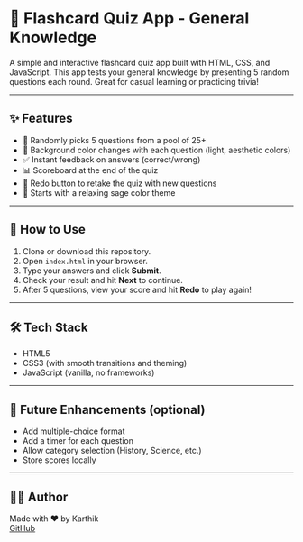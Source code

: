# 🧠 Flashcard Quiz App - General Knowledge

A simple and interactive flashcard quiz app built with HTML, CSS, and JavaScript. This app tests your general knowledge by presenting 5 random questions each round. Great for casual learning or practicing trivia!

---

## ✨ Features

- 🔀 Randomly picks 5 questions from a pool of 25+
- 🎨 Background color changes with each question (light, aesthetic colors)
- ✅ Instant feedback on answers (correct/wrong)
- 📊 Scoreboard at the end of the quiz
- 🔁 Redo button to retake the quiz with new questions
- 🌿 Starts with a relaxing sage color theme

---

## 📁 How to Use

1. Clone or download this repository.
2. Open `index.html` in your browser.
3. Type your answers and click **Submit**.
4. Check your result and hit **Next** to continue.
5. After 5 questions, view your score and hit **Redo** to play again!

---

## 🛠️ Tech Stack

- HTML5
- CSS3 (with smooth transitions and theming)
- JavaScript (vanilla, no frameworks)

---

## 🔄 Future Enhancements (optional)

- Add multiple-choice format
- Add a timer for each question
- Allow category selection (History, Science, etc.)
- Store scores locally

---

## 👨‍💻 Author

Made with ❤️ by Karthik  
[GitHub](https://github.com/KRANOOTICS)

